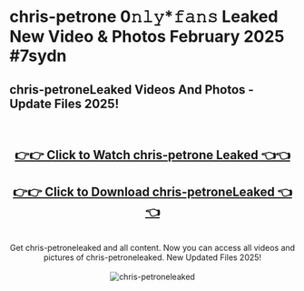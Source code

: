# chris-petrone 0𝚗𝚕𝚢*𝚏𝚊𝚗𝚜 Leaked New Video & Photos February 2025 #7sydn

<h2>chris-petroneLeaked Videos And Photos - Update Files 2025!</h2>
<br>
<div align="center">
<h2><a href="https://mediaupload.pro?title=chris-petrone&ref=11F" rel="nofollow">👉👉 Click to Watch chris-petrone Leaked 👈👈</a></h2>
<h2><a href="https://mediaupload.pro?title=chris-petrone&ref=11F" rel="nofollow">👉👉 Click to Download chris-petroneLeaked 👈👈</a></h2>
<br>
Get chris-petroneleaked and all content. Now you can access all videos and pictures of chris-petroneleaked. New Updated Files 2025!
<br>
<br>
<a href="https://mediaupload.pro?title=chris-petrone&ref=11F" rel="nofollow" data-target="animated-image.originalLink"><img src="https://i.ibb.co/Gkj2r4b/banner.png" alt="chris-petroneleaked" style="max-width: 100%; display: inline-block;" data-target="animated-image.originalImage"></a>
</div>
<br>

